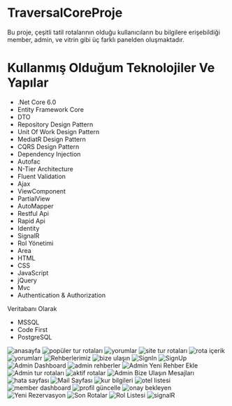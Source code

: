 # TraversalCoreProje
Bu proje, çeşitli tatil rotalarının olduğu kullanıcıların bu bilgilere erişebildiği member, admin, ve vitrin gibi üç farklı panelden oluşmaktadır.
# Kullanmış Olduğum Teknolojiler Ve Yapılar
* .Net Core 6.0
* Entity Framework Core
* DTO
* Repository Design Pattern
* Unit Of Work Design Pattern
* MediatR Design Pattern
* CQRS Design Pattern
* Dependency Injection
* Autofac
* N-Tier Architecture
* Fluent Validation
* Ajax
* ViewComponent
* PartialView
* AutoMapper
* Restful Api
* Rapid Api
* Identity
* SignalR
* Rol Yönetimi
* Area
* HTML
* CSS
* JavaScript
* jQuery
* Mvc
* Authentication & Authorization

Veritabanı Olarak
* MSSQL
* Code First
* PostgreSQL

![anasayfa](https://github.com/RecepBatur/TraversalCoreProje/assets/100492746/014f80be-552a-4b0e-95a7-75c357f3b423)
![popüler tur rotaları](https://github.com/RecepBatur/TraversalCoreProje/assets/100492746/e89d96cd-eff5-4b7e-807b-aa55391cb370)
![yorumlar](https://github.com/RecepBatur/TraversalCoreProje/assets/100492746/c952ae19-09fa-4aee-8475-9218d5211c81)
![site tur rotaları](https://github.com/RecepBatur/TraversalCoreProje/assets/100492746/19766df6-616f-48a5-840a-acce6221e3c1)
![rota içerik](https://github.com/RecepBatur/TraversalCoreProje/assets/100492746/44b5a1ba-170f-44a8-8cbb-d3cef6ee6f9d)
![yorumlarr](https://github.com/RecepBatur/TraversalCoreProje/assets/100492746/0703a3ea-b9b5-4c07-9522-c3e3e513c9a0)
![Rehberlerimiz](https://github.com/RecepBatur/TraversalCoreProje/assets/100492746/1045ac76-baa4-4076-bcc5-13143ed55ed3)
![bize ulaşın](https://github.com/RecepBatur/TraversalCoreProje/assets/100492746/9dd43ff7-1da0-43ea-ab2c-679452f73484)
![SignIn](https://github.com/RecepBatur/TraversalCoreProje/assets/100492746/43e52616-1b2e-4f37-83ee-ff322e5c35b8)
![SignUp](https://github.com/RecepBatur/TraversalCoreProje/assets/100492746/dd60b657-2c5f-45c9-a4f8-cc06e6e5711b)
![Admin Dashboard](https://github.com/RecepBatur/TraversalCoreProje/assets/100492746/4826077e-851f-4f67-a465-5727c8a86d09)
![admin rehberler](https://github.com/RecepBatur/TraversalCoreProje/assets/100492746/8b19af51-5cf3-46d5-880e-54c2b072620a)
![Admin Yeni Rehber Ekle](https://github.com/RecepBatur/TraversalCoreProje/assets/100492746/6d7c8d01-bc65-4769-94b8-9f75b52704cf)
![Admin tur rotaları](https://github.com/RecepBatur/TraversalCoreProje/assets/100492746/5f46c1e4-fd56-429c-a998-8172b3985a38)
![aktif rotalar](https://github.com/RecepBatur/TraversalCoreProje/assets/100492746/2f073926-7e5c-41c1-bb64-cab7930b1184)
![Admin Bize Ulaşın Mesajları](https://github.com/RecepBatur/TraversalCoreProje/assets/100492746/38966d76-b9f3-4c7b-aa01-40d1d089f5fc)
![hata sayfası](https://github.com/RecepBatur/TraversalCoreProje/assets/100492746/bb7494d4-cb1c-45cc-a952-22ba432ddadd)
![Mail Sayfası](https://github.com/RecepBatur/TraversalCoreProje/assets/100492746/af86c58a-1991-4c5c-878d-06ec883d9b3f)
![kur bilgileri](https://github.com/RecepBatur/TraversalCoreProje/assets/100492746/d3dc52e1-d1a6-415f-9b33-fde8ce1782eb)
![otel listesi](https://github.com/RecepBatur/TraversalCoreProje/assets/100492746/34140f90-b477-4269-89af-20b48ad66814)
![member dashboard](https://github.com/RecepBatur/TraversalCoreProje/assets/100492746/cd4daa37-dcda-4988-8c83-44859e50c3c6)
![profil güncelle](https://github.com/RecepBatur/TraversalCoreProje/assets/100492746/17d163f1-d2ee-4921-afc3-13df9080dc2c)
![onay bekleyen](https://github.com/RecepBatur/TraversalCoreProje/assets/100492746/d140bbeb-736a-4fb2-9d86-9b8670789b06)
![Yeni Rezervasyon](https://github.com/RecepBatur/TraversalCoreProje/assets/100492746/64aa9048-e045-4476-b719-a208013569d2)
![Son Rotalar](https://github.com/RecepBatur/TraversalCoreProje/assets/100492746/6bbff557-6024-4c1d-aba5-9327b94f686c)
![Rol Listesi](https://github.com/RecepBatur/TraversalCoreProje/assets/100492746/be73ce0f-0357-411a-807e-1334497663d9)
![signalR](https://github.com/RecepBatur/TraversalCoreProje/assets/100492746/3024a2ce-d4ce-4d80-b43f-25dd9b6ae543)


